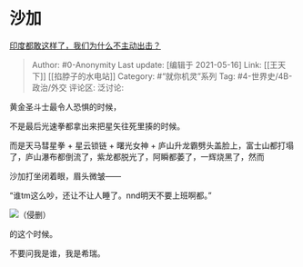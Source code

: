 # 沙加
[印度都敢这样了，我们为什么不主动出击？](https://www.zhihu.com/question/445286932/answer/1748285463)

> Author: #0-Anonymity
> Last update: [编辑于 2021-05-16]
> Link: [[王天下]] [[掐脖子的水电站]]
> Category: #“就你机灵”系列
> Tag: #4-世界史/4B-政治/外交
> 评论区:
> 泛讨论:

黄金圣斗士最令人恐惧的时候，

不是最后光速拳都拿出来把星矢往死里揍的时候。

而是天马彗星拳 + 星云锁链 + 曙光女神 + 庐山升龙霸劈头盖脸上，富士山都打塌了，庐山瀑布都倒流了，紫龙都脱光了，阿瞬都萎了，一辉烧黑了，然而

沙加打坐闭着眼，眉头微皱——

“谁tm这么吵，还让不让人睡了。nnd明天不要上班啊都。”

![](https://pic4.zhimg.com/50/v2-691f8c6b3d5978b56bcfd03f6ea71e5d_hd.jpg?source=1940ef5c)（侵删）

的这个时候。

不要问我是谁，我是希瑞。
